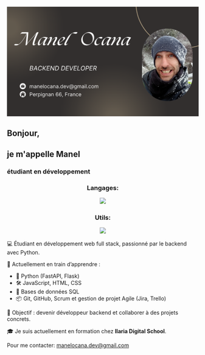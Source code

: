 





<p align="Center">
  <a href=''>
    <img src='https://github.com/manelocana/Manelocana/blob/main/Card%20github%20manel.png' />
  </a>
</p>


## Bonjour, 
## je m'appelle Manel
### étudiant en développement


<!-- Tech Stack --> 
<h3 align="Center">Langages:</h3>  
<p align="Center">
  <a href='https://skillicons.dev'>
    <img src='https://skillicons.dev/icons?i=python,fastapi,mysql )](https://skillicons.dev' style='height: 4rem'/>
  </a>
</p>


<!-- Tech Stack --> 
<h3 align="Center">Utils:</h3>  
<p align="Center">
  <a href='https://skillicons.dev'>
    <img src='https://skillicons.dev/icons?i=git,github,linux,debian,md,vscode)](https://skillicons.dev' style='height: 4rem'/>
  </a>
</p>



💻 Étudiant en développement web full stack, passionné par le backend avec Python.

🚀 Actuellement en train d’apprendre :
- 🐍 Python (FastAPI, Flask)
- 🛠️ JavaScript, HTML, CSS
- 🧠 Bases de données SQL
- 📦 Git, GitHub, Scrum et gestion de projet Agile (Jira, Trello)

🎯 Objectif : devenir développeur backend et collaborer à des projets concrets.

🎓 Je suis actuellement en formation chez **Ilaria Digital School**.


Pour me contacter:  manelocana.dev@gmail.com



<!--
**manelocana/Manelocana** is a ✨ _special_ ✨ repository because its `README.md` (this file) appears on your GitHub profile.

Here are some ideas to get you started:

- 🔭 I’m currently working on ...
- 🌱 I’m currently learning ...
- 👯 I’m looking to collaborate on ...
- 🤔 I’m looking for help with ...
- 💬 Ask me about ...
- 📫 How to reach me: manelocana.dev@gmail.com  
- 😄 Pronouns: ...
- ⚡ Fun fact: ...
-->
